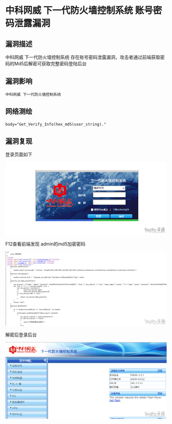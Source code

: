 # 

# 中科网威 下一代防火墙控制系统 账号密码泄露漏洞

## 漏洞描述

中科网威 下一代防火墙控制系统 存在账号密码泄露漏洞，攻击者通过前端获取密码的Md5后解密可获取完整密码登陆后台

## 漏洞影响

```
中科网威 下一代防火墙控制系统
```

## 网络测绘

```
body="Get_Verify_Info(hex_md5(user_string)."
```

## 漏洞复现

登录页面如下

![](./images/202202162250656.png)

F12查看前端发现 admin的md5加密密码

![](./images/202202162250950.png)

解密后登录后台

![](./images/202202162251462.png)
